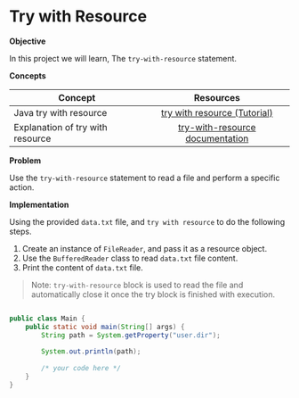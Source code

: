 # Try with Resource



**Objective**

 In this project we will learn, The `try-with-resource` statement.

**Concepts**

| Concept   |      Resources      |
|----------|:-------------:|
|Java try with resource | [try with resource (Tutorial)](https://www.youtube.com/watch?v=Cd-psBep2f4)|
|Explanation of try with resource|[try-with-resource documentation](https://javabeginnerstutorial.com/core-java-tutorial/exception-handling-try-resources/)|


**Problem**

Use the `try-with-resource` statement to read a file and perform a specific action.

**Implementation**

Using the provided `data.txt` file, and `try with resource` to do the following steps.
1. Create an instance of `FileReader`, and pass it as a resource object.
2. Use the `BufferedReader` class to read `data.txt` file content.
3. Print the content of `data.txt` file.

> Note: `try-with-resource` block is used to read the file and automatically close it once the try block is finished with execution.


  
```Java

public class Main {
    public static void main(String[] args) {
        String path = System.getProperty("user.dir");
        
        System.out.println(path);
        
        /* your code here */
    }
}

```
